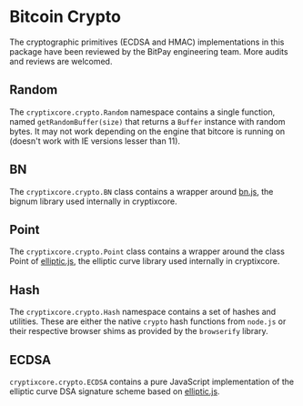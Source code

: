 # Bitcoin Crypto

The cryptographic primitives (ECDSA and HMAC) implementations in this package have been reviewed by the BitPay engineering team. More audits and reviews are welcomed.

## Random

The `cryptixcore.crypto.Random` namespace contains a single function, named `getRandomBuffer(size)` that returns a `Buffer` instance with random bytes. It may not work depending on the engine that bitcore is running on (doesn't work with IE versions lesser than 11).

## BN

The `cryptixcore.crypto.BN` class contains a wrapper around [bn.js](https://github.com/indutny/bn.js), the bignum library used internally in cryptixcore.

## Point

The `cryptixcore.crypto.Point` class contains a wrapper around the class Point of [elliptic.js](https://github.com/indutny/elliptic), the elliptic curve library used internally in cryptixcore.

## Hash

The `cryptixcore.crypto.Hash` namespace contains a set of hashes and utilities. These are either the native `crypto` hash functions from `node.js` or their respective browser shims as provided by the `browserify` library.

## ECDSA

`cryptixcore.crypto.ECDSA` contains a pure JavaScript implementation of the elliptic curve DSA signature scheme based on [elliptic.js](https://github.com/indutny/elliptic).
